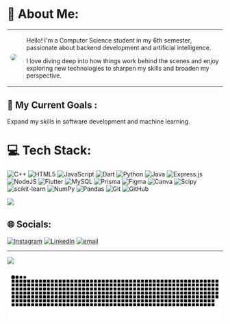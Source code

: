 # 💫 About Me:

<table>
  <tr>
    <td>
      <img src="https://media0.giphy.com/media/v1.Y2lkPTc5MGI3NjExNjVkYzRoMHJ4amZvbWliZmtqMmRmM2s5dGY3N3BvNDFiNThpeTltZiZlcD12MV9pbnRlcm5hbF9naWZfYnlfaWQmY3Q9Zw/VbnUQpnihPSIgIXuZv/giphy.gif" height="150" style="border-radius:10px;">
    </td>
    <td style="vertical-align: top; padding-left: 15px;">
      <p>Hello! I'm a Computer Science student in my 6th semester, passionate about backend development and artificial intelligence.</p>
      <p>I love diving deep into how things work behind the scenes and enjoy exploring new technologies to sharpen my skills and broaden my perspective.</p>
    </td>
  </tr>
</table>

## 🚀 My Current Goals :
Expand my skills in software development and machine learning.

# 💻 Tech Stack:
![C++](https://img.shields.io/badge/c++-%2300599C.svg?style=for-the-badge&logo=c%2B%2B&logoColor=white) ![HTML5](https://img.shields.io/badge/html5-%23E34F26.svg?style=for-the-badge&logo=html5&logoColor=white) ![JavaScript](https://img.shields.io/badge/javascript-%23323330.svg?style=for-the-badge&logo=javascript&logoColor=%23F7DF1E) ![Dart](https://img.shields.io/badge/dart-%230175C2.svg?style=for-the-badge&logo=dart&logoColor=white) ![Python](https://img.shields.io/badge/python-3670A0?style=for-the-badge&logo=python&logoColor=ffdd54) ![Java](https://img.shields.io/badge/java-%23ED8B00.svg?style=for-the-badge&logo=openjdk&logoColor=white) ![Express.js](https://img.shields.io/badge/express.js-%23404d59.svg?style=for-the-badge&logo=express&logoColor=%2361DAFB) ![NodeJS](https://img.shields.io/badge/node.js-6DA55F?style=for-the-badge&logo=node.js&logoColor=white) ![Flutter](https://img.shields.io/badge/Flutter-%2302569B.svg?style=for-the-badge&logo=Flutter&logoColor=white) ![MySQL](https://img.shields.io/badge/mysql-4479A1.svg?style=for-the-badge&logo=mysql&logoColor=white) ![Prisma](https://img.shields.io/badge/Prisma-3982CE?style=for-the-badge&logo=Prisma&logoColor=white) ![Figma](https://img.shields.io/badge/figma-%23F24E1E.svg?style=for-the-badge&logo=figma&logoColor=white) ![Canva](https://img.shields.io/badge/Canva-%2300C4CC.svg?style=for-the-badge&logo=Canva&logoColor=white) ![Scipy](https://img.shields.io/badge/SciPy-%230C55A5.svg?style=for-the-badge&logo=scipy&logoColor=%white) ![scikit-learn](https://img.shields.io/badge/scikit--learn-%23F7931E.svg?style=for-the-badge&logo=scikit-learn&logoColor=white) ![NumPy](https://img.shields.io/badge/numpy-%23013243.svg?style=for-the-badge&logo=numpy&logoColor=white) ![Pandas](https://img.shields.io/badge/pandas-%23150458.svg?style=for-the-badge&logo=pandas&logoColor=white) ![Git](https://img.shields.io/badge/git-%23F05033.svg?style=for-the-badge&logo=git&logoColor=white) ![GitHub](https://img.shields.io/badge/github-%23121011.svg?style=for-the-badge&logo=github&logoColor=white)

![](https://github-readme-stats.vercel.app/api/top-langs/?username=Althaf747&theme=one_dark_pro&hide_border=false&include_all_commits=false&count_private=false&layout=compact)

## 🌐 Socials:
[![Instagram](https://img.shields.io/badge/Instagram-%23E4405F.svg?logo=Instagram&logoColor=white)](https://instagram.com/_althaf_) [![LinkedIn](https://img.shields.io/badge/LinkedIn-%230077B5.svg?logo=linkedin&logoColor=white)](https://linkedin.com/in/althaf-rizqullah) [![email](https://img.shields.io/badge/Email-D14836?logo=gmail&logoColor=white)](mailto:althaf8747@gmail.com) 



---
[![](https://visitcount.itsvg.in/api?id=Althaf747&icon=0&color=0)](https://visitcount.itsvg.in)

<picture>
  <source media="(prefers-color-scheme: dark)" srcset="https://raw.githubusercontent.com/Althaf747/Althaf747/output/github-snake-dark.svg" />
  <source media="(prefers-color-scheme: light)" srcset="https://raw.githubusercontent.com/Althaf747/Althaf747/output/github-snake.svg" />
  <img alt="github-snake" src="https://raw.githubusercontent.com/Althaf747/Althaf747/output/github-snake.svg" />
</picture>
<!-- Proudly created with GPRM ( https://gprm.itsvg.in ) -->
